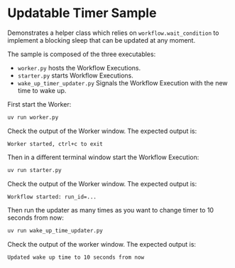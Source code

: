 # Updatable Timer Sample

Demonstrates a helper class which relies on `workflow.wait_condition` to implement a blocking sleep that can be updated at any moment.

The sample is composed of the three executables:

* `worker.py` hosts the Workflow Executions.
* `starter.py` starts Workflow Executions.
* `wake_up_timer_updater.py` Signals the Workflow Execution with the new time to wake up.

First start the Worker:

```bash
uv run worker.py
```
Check the output of the Worker window. The expected output is:

```
Worker started, ctrl+c to exit
```

Then in a different terminal window start the Workflow Execution:

```bash
uv run starter.py
```
Check the output of the Worker window. The expected output is:
```
Workflow started: run_id=...
```

Then run the updater as many times as you want to change timer to 10 seconds from now:

```bash
uv run wake_up_time_updater.py
```

Check the output of the worker window. The expected output is:

```
Updated wake up time to 10 seconds from now
```